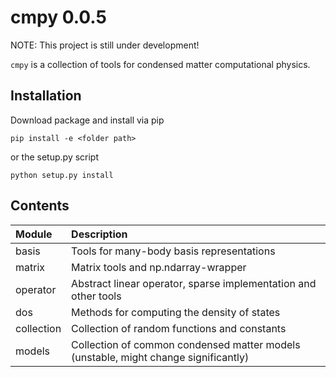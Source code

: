 # cmpy 0.0.5

NOTE: This project is still under development!

`cmpy` is a collection of tools for condensed matter computational physics.

Installation
------------

Download package and install via pip
````commandline
pip install -e <folder path>
````
or the setup.py script
````commandline
python setup.py install
````

Contents
--------

| Module | Description  |
|:-------|:-----|
| basis | Tools for many-body basis representations  |
| matrix | Matrix tools and np.ndarray-wrapper  |
| operator | Abstract linear operator, sparse implementation and other tools |
| dos | Methods for computing the density of states |
| collection | Collection of random functions and constants | 
| models | Collection of common condensed matter models (unstable, might change significantly) |